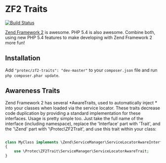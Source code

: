 # ZF2 Traits

[![Build Status](https://travis-ci.org/protecinnovations/zf2-traits.png)](https://travis-ci.org/protecinnovations/zf2-traits)

[Zend Framework 2](http://framework.zend.com) is awesome. PHP 5.4 is also awesome. Combine both, using new PHP 5.4 features to make developing with Zend Framework 2 more fun!

## Installation

Add `"protec/zf2-traits": "dev-master"` to your `composer.json` file and run `php composer.phar update`.

## Awareness Traits

Zend Framework 2 has several *AwareTraits, used to automatically inject * into your classes when loaded via the service locator. These traits decrease code duplication by providing a standard implementation for these interfaces. Usage is pretty simple too.
Just take the full name of the interface (including namespace), replace the 'Interface' part with 'Trait', and the '\Zend\' part with '\Protec\ZF2Trait\', and use this trait within your class:

```php

class MyClass implements \Zend\ServiceManager\ServiceLocatorAwareInterface
{
    use \Protec\ZF2Trait\ServiceManager\ServiceLocatorAwareTrait;
}

```
